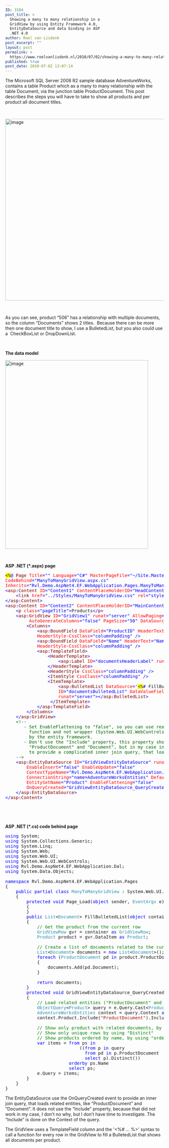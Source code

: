 ```yaml
---
ID: 1584
post_title: >
  Showing a many to many relationship in a
  GridView by using Entity Framework 4.0,
  EntityDataSource and data binding in ASP
  .NET 4.0
author: Roel van Lisdonk
post_excerpt: ""
layout: post
permalink: >
  https://www.roelvanlisdonk.nl/2010/07/02/showing-a-many-to-many-relationship-in-a-gridview-by-using-entity-framework-4-0-entitydatasource-and-data-binding-in-asp-net-4-0/
published: true
post_date: 2010-07-02 13:07:14
---
```

<p>The Microsoft SQL Server 2008 R2 sample database AdventureWorks, contains a table Product which as a many to many relationship with the table Document, via the junction table ProductDocument. This post describes the steps you will have to take to show all products and per product all document titles.</p>  <p>&#160;</p>  <p><a href="http://www.roelvanlisdonk.nl/wp-content/uploads/2010/07/image.png"><img style="border-bottom: 0px; border-left: 0px; display: inline; border-top: 0px; border-right: 0px" title="image" border="0" alt="image" src="http://www.roelvanlisdonk.nl/wp-content/uploads/2010/07/image_thumb.png" width="754" height="576" /></a> </p>  <p>&#160;</p>  <p>As you can see, product “506” has a relationship with multiple documents, so the column “Documents” shows 2 titles.&#160; Because there can be more then one document title to show, I use a BulletedList, but you also could use a&#160; CheckBoxList or DropDownList.</p>  <p>&#160;</p>  <p><strong>The data model</strong></p>  <p><a href="http://www.roelvanlisdonk.nl/wp-content/uploads/2010/07/image1.png"><img style="border-bottom: 0px; border-left: 0px; display: inline; border-top: 0px; border-right: 0px" title="image" border="0" alt="image" src="http://www.roelvanlisdonk.nl/wp-content/uploads/2010/07/image_thumb1.png" width="454" height="598" /></a> </p>  <p>&#160;</p>  <p><strong>ASP .NET (*.aspx) page</strong></p> <a href="http://11011.net/software/vspaste"></a><a href="http://11011.net/software/vspaste"></a>  <pre class="code"><span style="background: yellow">&lt;%</span><span style="color: blue">@ </span><span style="color: maroon">Page </span><span style="color: red">Title</span><span style="color: blue">=&quot;&quot; </span><span style="color: red">Language</span><span style="color: blue">=&quot;C#&quot; </span><span style="color: red">MasterPageFile</span><span style="color: blue">=&quot;~/Site.Master&quot; </span><span style="color: red">AutoEventWireup</span><span style="color: blue">=&quot;true&quot; 
</span><span style="color: red">CodeBehind</span><span style="color: blue">=&quot;ManyToManyGridView.aspx.cs&quot; 
</span><span style="color: red">Inherits</span><span style="color: blue">=&quot;Rvl.Demo.AspNet4.EF.WebApplication.Pages.ManyToManyGridView&quot; </span><span style="background: yellow">%&gt;
</span><span style="color: blue">&lt;</span><span style="color: maroon">asp</span><span style="color: blue">:</span><span style="color: maroon">Content </span><span style="color: red">ID</span><span style="color: blue">=&quot;Content1&quot; </span><span style="color: red">ContentPlaceHolderID</span><span style="color: blue">=&quot;HeadContent&quot; </span><span style="color: red">runat</span><span style="color: blue">=&quot;server&quot;&gt;
    &lt;</span><span style="color: maroon">link </span><span style="color: red">href</span><span style="color: blue">=&quot;../Styles/ManyToManyGridView.css&quot; </span><span style="color: red">rel</span><span style="color: blue">=&quot;stylesheet&quot; </span><span style="color: red">type</span><span style="color: blue">=&quot;text/css&quot; /&gt;
&lt;/</span><span style="color: maroon">asp</span><span style="color: blue">:</span><span style="color: maroon">Content</span><span style="color: blue">&gt;
&lt;</span><span style="color: maroon">asp</span><span style="color: blue">:</span><span style="color: maroon">Content </span><span style="color: red">ID</span><span style="color: blue">=&quot;Content2&quot; </span><span style="color: red">ContentPlaceHolderID</span><span style="color: blue">=&quot;MainContent&quot; </span><span style="color: red">runat</span><span style="color: blue">=&quot;server&quot;&gt;
    &lt;</span><span style="color: maroon">p </span><span style="color: red">class</span><span style="color: blue">=&quot;pageTitle&quot;&gt;</span>Products<span style="color: blue">&lt;/</span><span style="color: maroon">p</span><span style="color: blue">&gt;
    &lt;</span><span style="color: maroon">asp</span><span style="color: blue">:</span><span style="color: maroon">GridView </span><span style="color: red">ID</span><span style="color: blue">=&quot;GridView1&quot; </span><span style="color: red">runat</span><span style="color: blue">=&quot;server&quot; </span><span style="color: red">AllowPaging</span><span style="color: blue">=&quot;true&quot; </span><span style="color: red">DataKeyNames</span><span style="color: blue">=&quot;ProductID&quot; 
         </span><span style="color: red">AutoGenerateColumns</span><span style="color: blue">=&quot;false&quot; </span><span style="color: red">PageSize</span><span style="color: blue">=&quot;50&quot; </span><span style="color: red">DataSourceID</span><span style="color: blue">=&quot;GridViewEntityDataSource&quot;&gt;
        &lt;</span><span style="color: maroon">Columns</span><span style="color: blue">&gt;
            &lt;</span><span style="color: maroon">asp</span><span style="color: blue">:</span><span style="color: maroon">BoundField </span><span style="color: red">DataField</span><span style="color: blue">=&quot;ProductID&quot; </span><span style="color: red">HeaderText</span><span style="color: blue">=&quot;Id&quot; </span><span style="color: red">ItemStyle-CssClass</span><span style="color: blue">=&quot;columnPadding&quot; 
            </span><span style="color: red">HeaderStyle-CssClass</span><span style="color: blue">=&quot;columnPadding&quot; /&gt;
            &lt;</span><span style="color: maroon">asp</span><span style="color: blue">:</span><span style="color: maroon">BoundField </span><span style="color: red">DataField</span><span style="color: blue">=&quot;Name&quot; </span><span style="color: red">HeaderText</span><span style="color: blue">=&quot;Name&quot; </span><span style="color: red">ItemStyle-CssClass</span><span style="color: blue">=&quot;columnPadding&quot; 
            </span><span style="color: red">HeaderStyle-CssClass</span><span style="color: blue">=&quot;columnPadding&quot; /&gt;
            &lt;</span><span style="color: maroon">asp</span><span style="color: blue">:</span><span style="color: maroon">TemplateField</span><span style="color: blue">&gt;
                &lt;</span><span style="color: maroon">HeaderTemplate</span><span style="color: blue">&gt;
                    &lt;</span><span style="color: maroon">asp</span><span style="color: blue">:</span><span style="color: maroon">Label </span><span style="color: red">ID</span><span style="color: blue">=&quot;documentsHeaderLabel&quot; </span><span style="color: red">runat</span><span style="color: blue">=&quot;server&quot; </span><span style="color: red">Text</span><span style="color: blue">=&quot;Documents&quot;&gt;&lt;/</span><span style="color: maroon">asp</span><span style="color: blue">:</span><span style="color: maroon">Label</span><span style="color: blue">&gt;
                &lt;/</span><span style="color: maroon">HeaderTemplate</span><span style="color: blue">&gt;
                &lt;</span><span style="color: maroon">HeaderStyle </span><span style="color: red">CssClass</span><span style="color: blue">=&quot;columnPadding&quot; /&gt;
                &lt;</span><span style="color: maroon">ItemStyle </span><span style="color: red">CssClass</span><span style="color: blue">=&quot;columnPadding&quot; /&gt;
                &lt;</span><span style="color: maroon">ItemTemplate</span><span style="color: blue">&gt;
                    &lt;</span><span style="color: maroon">asp</span><span style="color: blue">:</span><span style="color: maroon">BulletedList </span><span style="color: red">DataSource</span><span style="color: blue">='</span><span style="background: yellow">&lt;%</span><span style="color: blue"># </span>FillBulletedList(Container) <span style="background: yellow">%&gt;</span><span style="color: blue">' 
                    </span><span style="color: red">ID</span><span style="color: blue">=&quot;documentsBulletedList&quot; </span><span style="color: red">DataValueField</span><span style="color: blue">=&quot;DocumentID&quot; </span><span style="color: red">DataTextField</span><span style="color: blue">=&quot;Title&quot; 
                    </span><span style="color: red">runat</span><span style="color: blue">=&quot;server&quot;&gt;&lt;/</span><span style="color: maroon">asp</span><span style="color: blue">:</span><span style="color: maroon">BulletedList</span><span style="color: blue">&gt;
                 &lt;/</span><span style="color: maroon">ItemTemplate</span><span style="color: blue">&gt;
            &lt;/</span><span style="color: maroon">asp</span><span style="color: blue">:</span><span style="color: maroon">TemplateField</span><span style="color: blue">&gt;
        &lt;/</span><span style="color: maroon">Columns</span><span style="color: blue">&gt;
    &lt;/</span><span style="color: maroon">asp</span><span style="color: blue">:</span><span style="color: maroon">GridView</span><span style="color: blue">&gt;
    </span><span style="color: #006400">&lt;!--
       - Set EnableFlattening to &quot;false&quot;, so you can use real &quot;Product&quot; entities in the FillBulletedList 
         function and not wrapper (System.Web.UI.WebControls.EntityDataSourceWrapper) classes, generated 
         by the entity framework.
       - Don't use the &quot;Include&quot; property, this property should load related entities, like 
         &quot;ProductDocument&quot; and &quot;Document&quot;, but in my case in did not work, use the &quot;OnQueryCreated&quot; event
         to provide a complicated inner join query, that loads related entities
    --&gt;
    </span><span style="color: blue">&lt;</span><span style="color: maroon">asp</span><span style="color: blue">:</span><span style="color: maroon">EntityDataSource </span><span style="color: red">ID</span><span style="color: blue">=&quot;GridViewEntityDataSource&quot; </span><span style="color: red">runat</span><span style="color: blue">=&quot;server&quot; </span><span style="color: red">EnableDelete</span><span style="color: blue">=&quot;false&quot; 
        </span><span style="color: red">EnableInsert</span><span style="color: blue">=&quot;false&quot; </span><span style="color: red">EnableUpdate</span><span style="color: blue">=&quot;false&quot; 
        </span><span style="color: red">ContextTypeName</span><span style="color: blue">=&quot;Rvl.Demo.AspNet4.EF.WebApplication.Dal.AdventureWorksEntities&quot; 
        </span><span style="color: red">ConnectionString</span><span style="color: blue">=&quot;name=AdventureWorksEntities&quot; </span><span style="color: red">DefaultContainerName</span><span style="color: blue">=&quot;AdventureWorksEntities&quot; 
        </span><span style="color: red">EntitySetName</span><span style="color: blue">=&quot;Product&quot; </span><span style="color: red">EnableFlattening</span><span style="color: blue">=&quot;false&quot; 
        </span><span style="color: red">OnQueryCreated</span><span style="color: blue">=&quot;GridViewEntityDataSource_QueryCreated&quot;&gt;
    &lt;/</span><span style="color: maroon">asp</span><span style="color: blue">:</span><span style="color: maroon">EntityDataSource</span><span style="color: blue">&gt;
&lt;/</span><span style="color: maroon">asp</span><span style="color: blue">:</span><span style="color: maroon">Content</span><span style="color: blue">&gt;

</span></pre>
<a href="http://11011.net/software/vspaste"></a>

<p>&#160;</p>

<p><strong>ASP .NET (*.cs) code behind page</strong></p>

<pre class="code"><span style="color: blue">using </span>System;
<span style="color: blue">using </span>System.Collections.Generic;
<span style="color: blue">using </span>System.Linq;
<span style="color: blue">using </span>System.Web;
<span style="color: blue">using </span>System.Web.UI;
<span style="color: blue">using </span>System.Web.UI.WebControls;
<span style="color: blue">using </span>Rvl.Demo.AspNet4.EF.WebApplication.Dal;
<span style="color: blue">using </span>System.Data.Objects;

<span style="color: blue">namespace </span>Rvl.Demo.AspNet4.EF.WebApplication.Pages
{
    <span style="color: blue">public partial class </span><span style="color: #2b91af">ManyToManyGridView </span>: System.Web.UI.<span style="color: #2b91af">Page
    </span>{
        <span style="color: blue">protected void </span>Page_Load(<span style="color: blue">object </span>sender, <span style="color: #2b91af">EventArgs </span>e)
        {   
        }
        <span style="color: blue">public </span><span style="color: #2b91af">List</span>&lt;<span style="color: #2b91af">Document</span>&gt; FillBulletedList(<span style="color: blue">object </span>container)
        {
            <span style="color: green">// Get the product from the current row
            </span><span style="color: #2b91af">GridViewRow </span>gvr = container <span style="color: blue">as </span><span style="color: #2b91af">GridViewRow</span>;
            <span style="color: #2b91af">Product </span>product = gvr.DataItem <span style="color: blue">as </span><span style="color: #2b91af">Product</span>;

            <span style="color: green">// Create a list of documents related to the current product
            </span><span style="color: #2b91af">List</span>&lt;<span style="color: #2b91af">Document</span>&gt; documents = <span style="color: blue">new </span><span style="color: #2b91af">List</span>&lt;<span style="color: #2b91af">Document</span>&gt;();
            <span style="color: blue">foreach </span>(<span style="color: #2b91af">ProductDocument </span>pd <span style="color: blue">in </span>product.ProductDocument)
            {
                documents.Add(pd.Document);
            }

            <span style="color: blue">return </span>documents;
        }
        <span style="color: blue">protected void </span>GridViewEntityDataSource_QueryCreated(<span style="color: blue">object </span>sender, <span style="color: #2b91af">QueryCreatedEventArgs </span>e)
        {
            <span style="color: green">// Load related entities (&quot;ProductDocument&quot; and &quot;Document&quot;)
            </span><span style="color: #2b91af">ObjectQuery</span>&lt;<span style="color: #2b91af">Product</span>&gt; query = e.Query.Cast&lt;<span style="color: #2b91af">Product</span>&gt;() <span style="color: blue">as </span><span style="color: #2b91af">ObjectQuery</span>&lt;<span style="color: #2b91af">Product</span>&gt;;
            <span style="color: #2b91af">AdventureWorksEntities </span>context = query.Context <span style="color: blue">as </span><span style="color: #2b91af">AdventureWorksEntities</span>;
            context.Product.Include(<span style="color: #a31515">&quot;ProductDocument&quot;</span>).Include(<span style="color: #a31515">&quot;Document&quot;</span>);

            <span style="color: green">// Show only product with related documents, by using a inner join (from .... from)
            // Show only unique rows by using &quot;Distinct&quot;
            // Show products ordered by name, by using &quot;orderby&quot;
            </span><span style="color: blue">var </span>items = <span style="color: blue">from </span>ps <span style="color: blue">in
                            </span>((<span style="color: blue">from </span>p <span style="color: blue">in </span>query
                              <span style="color: blue">from </span>pd <span style="color: blue">in </span>p.ProductDocument
                              <span style="color: blue">select </span>p).Distinct())
                        <span style="color: blue">orderby </span>ps.Name
                        <span style="color: blue">select </span>ps;
            e.Query = items;
        }
    }
}</pre>
<a href="http://11011.net/software/vspaste"></a>

<p>The EntityDataSource use the OnQueryCreated event to provide an inner join query, that loads related entities, like “ProductDocument” and “Document”. It does not use the “Include” property, because that did not work in my case, I don’t no why, but I don’t have time to investigate. The “Include” is done on the Context of the query.</p>

<p>The GridView uses a TemplateField column and the '&lt;%# … %&gt;' syntax to call a function for every row in the GridView to fill a BulletedList that shows all documents per product.</p>